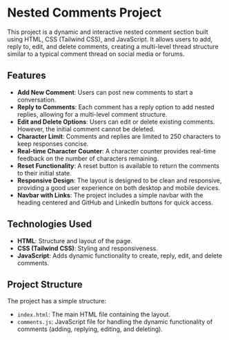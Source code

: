 # Nested Comments Project

This project is a dynamic and interactive nested comment section built using HTML, CSS (Tailwind CSS), and JavaScript. It allows users to add, reply to, edit, and delete comments, creating a multi-level thread structure similar to a typical comment thread on social media or forums.

## Features

- **Add New Comment**: Users can post new comments to start a conversation.
- **Reply to Comments**: Each comment has a reply option to add nested replies, allowing for a multi-level comment structure.
- **Edit and Delete Options**: Users can edit or delete existing comments. However, the initial comment cannot be deleted.
- **Character Limit**: Comments and replies are limited to 250 characters to keep responses concise.
- **Real-time Character Counter**: A character counter provides real-time feedback on the number of characters remaining.
- **Reset Functionality**: A reset button is available to return the comments to their initial state.
- **Responsive Design**: The layout is designed to be clean and responsive, providing a good user experience on both desktop and mobile devices.
- **Navbar with Links**: The project includes a simple navbar with the heading centered and GitHub and LinkedIn buttons for quick access.

## Technologies Used

- **HTML**: Structure and layout of the page.
- **CSS (Tailwind CSS)**: Styling and responsiveness.
- **JavaScript**: Adds dynamic functionality to create, reply, edit, and delete comments.

## Project Structure

The project has a simple structure:

- `index.html`: The main HTML file containing the layout.
- `comments.js`: JavaScript file for handling the dynamic functionality of comments (adding, replying, editing, and deleting).

